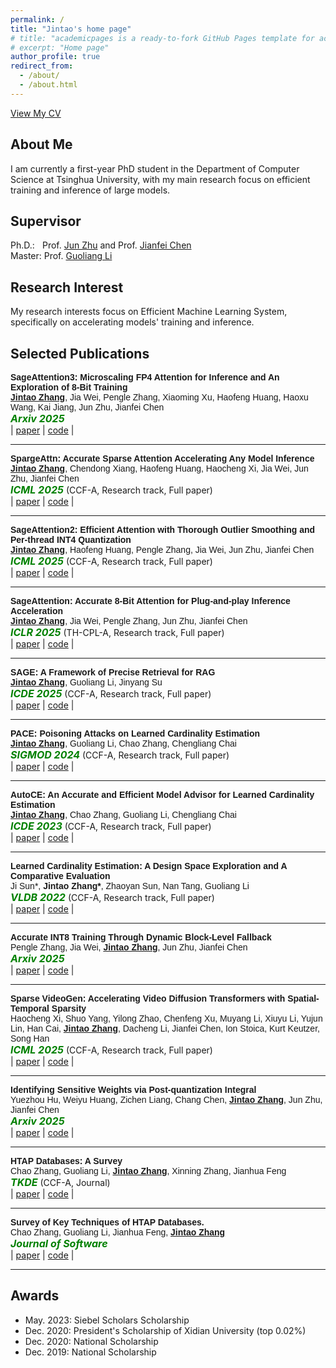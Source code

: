 ```yaml
---
permalink: /
title: "Jintao's home page"
# title: "academicpages is a ready-to-fork GitHub Pages template for academic personal websites"
# excerpt: "Home page"
author_profile: true
redirect_from: 
  - /about/
  - /about.html
---
```

<!-- Download [My CV](https://github.com/jt-zhang/picgozjt/raw/main/CV-Jintao_Zhang.pdf). -->
<!-- [View My CV](https://github.com/jt-zhang/picgozjt/raw/main/CV-Jintao_Zhang.pdf){:target="_blank"} -->
[View My CV](https://jt-zhang.github.io/files/CV-Jintao_Zhang_homepage.pdf)

<!-- https://mozilla.github.io/pdf.js/web/viewer.html?file=https://github.com/jt-zhang/picgozjt/raw/main/docs/CV-Jintao-Zhang.pdf -->


<!-- ## Education Info
**Ph.D.:**<span style="color: white;">..............</span>Sep. 2024 - Now,<span style="color: white;">.......</span>Dept. of CS&T, Tsinghua University, Beijing, China  
**Master:**<span style="color: white;">............</span>Sep. 2017 - Jul. 2024, Dept. of CS&T, Tsinghua University, Beijing, China  
**Undergraduate:** Sep. 2017 - Jul. 2021, Dept. of CS&T, Xidian University,<span style="color: white;">........</span>Xian, China -->

## About Me
I am currently a first-year PhD student in the Department of Computer Science at Tsinghua University, with my main research focus on efficient training and inference of large models.


## Supervisor
Ph.D.:<span style="color: white;">..</span><span style="color: white;">.</span>Prof. [Jun Zhu](https://ml.cs.tsinghua.edu.cn/~jun/index.shtml) and Prof. [Jianfei Chen](https://ml.cs.tsinghua.edu.cn/~jianfei/index.html)  
Master: Prof. [Guoliang Li](https://dbgroup.cs.tsinghua.edu.cn/ligl/publications.html)



<!-- ## Biography
- Sep 2017 - Jun 2021 : Receive my B.Sc. degree from Xidian University;
- Sep 2021 -   Now    : Admitted to study for a M.Sc. degree in Tsinghua University without entrance examination following professor Guoliang Li. -->

## Research Interest
<!-- My past research focused on the intersection of AI and databases, particularly on query optimization. -->

My research interests focus on Efficient Machine Learning System, specifically on accelerating models' training and inference.
 <!-- Target models include large language models (LLMs), vision-language models (VLMs), and image / video generation models. -->
<!-- - AI4DB: Database for Artificial Intelligence. -->
<!-- - DB4AI: Artificial intelligence for Database. -->


## Selected Publications


<span style="font-family: 'Helvetica', serif; font-weight: bold;">SageAttention3: Microscaling FP4 Attention for Inference and An Exploration of 8-Bit Training</span>  
<span style="font-family: 'Cambria', sans-serif;"><strong><u>Jintao Zhang</u></strong>, Jia Wei, Pengle Zhang, Xiaoming Xu, Haofeng Huang, Haoxu Wang, Kai Jiang, Jun Zhu, Jianfei Chen</span>  
<span style="color:green; font-style:italic; font-size:16px; font-weight:bold;">Arxiv 2025</span>  
| [paper](https://arxiv.org/abs/2505.11594)
| [code](https://github.com/thu-ml/SageAttention) |

---
<span style="font-family: 'Helvetica', serif; font-weight: bold;">SpargeAttn: Accurate Sparse Attention Accelerating Any Model Inference</span>  
<span style="font-family: 'Cambria', sans-serif;"><strong><u>Jintao Zhang</u></strong>, Chendong Xiang, Haofeng Huang, Haocheng Xi, Jia Wei, Jun Zhu, Jianfei Chen</span>  
<span style="color:green; font-style:italic; font-size:16px; font-weight:bold;">ICML 2025</span> <span style="font-size:14px;">(CCF-A, Research track, Full paper)</span>  
| [paper](https://arxiv.org/abs/2502.18137)
| [code](https://github.com/thu-ml/SpargeAttn) |

---
<span style="font-family: 'Helvetica', serif; font-weight: bold;">SageAttention2: Efficient Attention with Thorough Outlier Smoothing and Per-thread INT4 Quantization</span>  
<span style="font-family: 'Cambria', sans-serif;"><strong><u>Jintao Zhang</u></strong>, Haofeng Huang, Pengle Zhang, Jia Wei, Jun Zhu, Jianfei Chen</span>  
<span style="color:green; font-style:italic; font-size:16px; font-weight:bold;">ICML 2025</span> <span style="font-size:14px;">(CCF-A, Research track, Full paper)</span>  
| [paper](https://arxiv.org/abs/2411.10958)
| [code](https://github.com/thu-ml/SageAttention) |

---
<span style="font-family: 'Helvetica', serif; font-weight: bold;">SageAttention: Accurate 8-Bit Attention for Plug-and-play Inference Acceleration</span>  
<span style="font-family: 'Cambria', sans-serif;"><strong><u>Jintao Zhang</u></strong>, Jia Wei, Pengle Zhang, Jun Zhu, Jianfei Chen</span>  
<span style="color:green; font-style:italic; font-size:16px; font-weight:bold;">ICLR 2025</span> <span style="font-size:14px;">(TH-CPL-A, Research track, Full paper)</span>   
| [paper](https://arxiv.org/abs/2410.02367)
| [code](https://github.com/thu-ml/SageAttention) |

---
<span style="font-family: 'Helvetica', serif; font-weight: bold;">SAGE: A Framework of Precise Retrieval for RAG</span>  
<span style="font-family: 'Cambria', sans-serif;"><strong><u>Jintao Zhang</u></strong>, Guoliang Li, Jinyang Su</span>  
<span style="color:green; font-style:italic; font-size:16px; font-weight:bold;">ICDE 2025</span> <span style="font-size:14px;">(CCF-A, Research track, Full paper)</span>  
| [paper](https://dbgroup.cs.tsinghua.edu.cn/ligl/papers/ICDE25-SAGE.pdf)
| [code]() |

---
<span style="font-family: 'Helvetica', serif; font-weight: bold;">PACE: Poisoning Attacks on Learned Cardinality Estimation</span>  
<span style="font-family: 'Cambria', sans-serif;"><strong><u>Jintao Zhang</u></strong>, Guoliang Li, Chao Zhang, Chengliang Chai</span>  
<span style="color:green; font-style:italic; font-size:16px; font-weight:bold;">SIGMOD 2024</span> <span style="font-size:14px;">(CCF-A, Research track, Full paper)</span>   
| [paper](https://arxiv.org/pdf/2409.15990)
| [code]() |

---
<span style="font-family: 'Helvetica', serif; font-weight: bold;">AutoCE: An Accurate and Efficient Model Advisor for Learned Cardinality Estimation</span>  
<span style="font-family: 'Cambria', sans-serif;"><strong><u>Jintao Zhang</u></strong>, Chao Zhang, Guoliang Li, Chengliang Chai</span>  
<span style="color:green; font-style:italic; font-size:16px; font-weight:bold;">ICDE 2023</span> <span style="font-size:14px;">(CCF-A, Research track, Full paper)</span>  
| [paper](https://dbgroup.cs.tsinghua.edu.cn/ligl/papers/AutoCE_camera_ready_ICDE2023.pdf)
| [code]() |

---
<span style="font-family: 'Helvetica', serif; font-weight: bold;">Learned Cardinality Estimation: A Design Space Exploration and A Comparative Evaluation</span>  
<span style="font-family: 'Cambria', sans-serif;">Ji Sun\*, <strong>Jintao Zhang\*</strong>, Zhaoyan Sun, Nan Tang, Guoliang Li</span>  
<span style="color:green; font-style:italic; font-size:16px; font-weight:bold;">VLDB 2022</span> <span style="font-size:14px;">(CCF-A, Research track, Full paper)</span>  
| [paper](https://vldb.org/pvldb/vol15/p85-li.pdf)
| [code](https://github.com/jt-zhang/CardinalityEstimationTestbed) |

---
<span style="font-family: 'Helvetica', serif; font-weight: bold;">Accurate INT8 Training Through Dynamic Block-Level Fallback</span>  
<span style="font-family: 'Cambria', sans-serif;">Pengle Zhang, Jia Wei, <strong><u>Jintao Zhang</u></strong>, Jun Zhu, Jianfei Chen</span>  
<span style="color:green; font-style:italic; font-size:16px; font-weight:bold;">Arxiv 2025</span> <span style="font-size:14px;"> </span>  
| [paper](https://arxiv.org/pdf/2503.08040)
| [code]() |

---
<span style="font-family: 'Helvetica', serif; font-weight: bold;">Sparse VideoGen: Accelerating Video Diffusion Transformers with Spatial-Temporal Sparsity</span>  
<span style="font-family: 'Cambria', sans-serif;">Haocheng Xi, Shuo Yang, Yilong Zhao, Chenfeng Xu, Muyang Li, Xiuyu Li, Yujun Lin, Han Cai, <strong><u>Jintao Zhang</u></strong>, Dacheng Li, Jianfei Chen, Ion Stoica, Kurt Keutzer, Song Han</span>  
<span style="color:green; font-style:italic; font-size:16px; font-weight:bold;">ICML 2025</span> <span style="font-size:14px;">(CCF-A, Research track, Full paper)</span>   
| [paper](https://arxiv.org/pdf/2502.01776)
| [code](https://github.com/svg-project/Sparse-VideoGen) |

---
<span style="font-family: 'Helvetica', serif; font-weight: bold;">Identifying Sensitive Weights via Post-quantization Integral</span>  
<span style="font-family: 'Cambria', sans-serif;">Yuezhou Hu, Weiyu Huang, Zichen Liang, Chang Chen, <strong><u>Jintao Zhang</u></strong>, Jun Zhu, Jianfei Chen</span>  
<span style="color:green; font-style:italic; font-size:16px; font-weight:bold;">Arxiv 2025</span> <span style="font-size:14px;"> </span>  
| [paper](https://arxiv.org/pdf/2503.01901)
| [code]() |

---
<span style="font-family: 'Helvetica', serif; font-weight: bold;">HTAP Databases: A Survey</span>  
<span style="font-family: 'Cambria', sans-serif;">Chao Zhang, Guoliang Li, <strong><u>Jintao Zhang</u></strong>, Xinning Zhang, Jianhua Feng</span>  
<span style="color:green; font-style:italic; font-size:16px; font-weight:bold;">TKDE</span> <span style="font-size:14px;">(CCF-A, Journal)</span>  
| [paper](https://dbgroup.cs.tsinghua.edu.cn/ligl/papers/HTAP_Databases_A_Survey.pdf)
| [code]() |

---
<span style="font-family: 'Helvetica', serif; font-weight: bold;">Survey of Key Techniques of HTAP Databases.</span>  
<span style="font-family: 'Cambria', sans-serif;">Chao Zhang, Guoliang Li, Jianhua Feng, <strong><u>Jintao Zhang</u></strong></span>  
<span style="color:green; font-style:italic; font-size:16px; font-weight:bold;">Journal of Software</span>   
| [paper](http://www.jos.org.cn/josen/article/pdf/6713)
| [code]() |

---




## Awards
<!-- - Dec. 2023: Tsinghua University “129” Scholarship -->
<!-- - Oct. 2022: Comprehensive First-Class Scholarship of Tsinghua University -->
<!-- - Apr. 2021: Outstanding Graduate of Shaanxi Province -->
- May. 2023: Siebel Scholars Scholarship 
- Dec. 2020: President's Scholarship of Xidian University (top 0.02%)
- Dec. 2020: National Scholarship
- Dec. 2019: National Scholarship
<!-- - Dec. 2019: Bronze Medal of the ACM/ICPC Programming Contest -->
<!-- - Apr. 2020: Honorable Mention Award of the American Mathematical Contest in Modeling -->


<!-- 
This is the front page of a website that is powered by the [academicpages template](https://github.com/academicpages/academicpages.github.io) and hosted on GitHub pages. [GitHub pages](https://pages.github.com) is a free service in which websites are built and hosted from code and data stored in a GitHub repository, automatically updating when a new commit is made to the respository. This template was forked from the [Minimal Mistakes Jekyll Theme](https://mmistakes.github.io/minimal-mistakes/) created by Michael Rose, and then extended to support the kinds of content that academics have: publications, talks, teaching, a portfolio, blog posts, and a dynamically-generated CV. You can fork [this repository](https://github.com/academicpages/academicpages.github.io) right now, modify the configuration and markdown files, add your own PDFs and other content, and have your own site for free, with no ads! An older version of this template powers my own personal website at [stuartgeiger.com](http://stuartgeiger.com), which uses [this Github repository](https://github.com/staeiou/staeiou.github.io).

A data-driven personal website
======
Like many other Jekyll-based GitHub Pages templates, academicpages makes you separate the website's content from its form. The content & metadata of your website are in structured markdown files, while various other files constitute the theme, specifying how to transform that content & metadata into HTML pages. You keep these various markdown (.md), YAML (.yml), HTML, and CSS files in a public GitHub repository. Each time you commit and push an update to the repository, the [GitHub pages](https://pages.github.com/) service creates static HTML pages based on these files, which are hosted on GitHub's servers free of charge.

Many of the features of dynamic content management systems (like Wordpress) can be achieved in this fashion, using a fraction of the computational resources and with far less vulnerability to hacking and DDoSing. You can also modify the theme to your heart's content without touching the content of your site. If you get to a point where you've broken something in Jekyll/HTML/CSS beyond repair, your markdown files describing your talks, publications, etc. are safe. You can rollback the changes or even delete the repository and start over -- just be sure to save the markdown files! Finally, you can also write scripts that process the structured data on the site, such as [this one](https://github.com/academicpages/academicpages.github.io/blob/master/talkmap.ipynb) that analyzes metadata in pages about talks to display [a map of every location you've given a talk](https://academicpages.github.io/talkmap.html).

Getting started
======
1. Register a GitHub account if you don't have one and confirm your e-mail (required!)
1. Fork [this repository](https://github.com/academicpages/academicpages.github.io) by clicking the "fork" button in the top right. 
1. Go to the repository's settings (rightmost item in the tabs that start with "Code", should be below "Unwatch"). Rename the repository "[your GitHub username].github.io", which will also be your website's URL.
1. Set site-wide configuration and create content & metadata (see below -- also see [this set of diffs](http://archive.is/3TPas) showing what files were changed to set up [an example site](https://getorg-testacct.github.io) for a user with the username "getorg-testacct")
1. Upload any files (like PDFs, .zip files, etc.) to the files/ directory. They will appear at https://[your GitHub username].github.io/files/example.pdf.  
1. Check status by going to the repository settings, in the "GitHub pages" section

Site-wide configuration
------
The main configuration file for the site is in the base directory in [_config.yml](https://github.com/academicpages/academicpages.github.io/blob/master/_config.yml), which defines the content in the sidebars and other site-wide features. You will need to replace the default variables with ones about yourself and your site's github repository. The configuration file for the top menu is in [_data/navigation.yml](https://github.com/academicpages/academicpages.github.io/blob/master/_data/navigation.yml). For example, if you don't have a portfolio or blog posts, you can remove those items from that navigation.yml file to remove them from the header. 

Create content & metadata
------
For site content, there is one markdown file for each type of content, which are stored in directories like _publications, _talks, _posts, _teaching, or _pages. For example, each talk is a markdown file in the [_talks directory](https://github.com/academicpages/academicpages.github.io/tree/master/_talks). At the top of each markdown file is structured data in YAML about the talk, which the theme will parse to do lots of cool stuff. The same structured data about a talk is used to generate the list of talks on the [Talks page](https://academicpages.github.io/talks), each [individual page](https://academicpages.github.io/talks/2012-03-01-talk-1) for specific talks, the talks section for the [CV page](https://academicpages.github.io/cv), and the [map of places you've given a talk](https://academicpages.github.io/talkmap.html) (if you run this [python file](https://github.com/academicpages/academicpages.github.io/blob/master/talkmap.py) or [Jupyter notebook](https://github.com/academicpages/academicpages.github.io/blob/master/talkmap.ipynb), which creates the HTML for the map based on the contents of the _talks directory).

**Markdown generator**

I have also created [a set of Jupyter notebooks](https://github.com/academicpages/academicpages.github.io/tree/master/markdown_generator
) that converts a CSV containing structured data about talks or presentations into individual markdown files that will be properly formatted for the academicpages template. The sample CSVs in that directory are the ones I used to create my own personal website at stuartgeiger.com. My usual workflow is that I keep a spreadsheet of my publications and talks, then run the code in these notebooks to generate the markdown files, then commit and push them to the GitHub repository.

How to edit your site's GitHub repository
------
Many people use a git client to create files on their local computer and then push them to GitHub's servers. If you are not familiar with git, you can directly edit these configuration and markdown files directly in the github.com interface. Navigate to a file (like [this one](https://github.com/academicpages/academicpages.github.io/blob/master/_talks/2012-03-01-talk-1.md) and click the pencil icon in the top right of the content preview (to the right of the "Raw | Blame | History" buttons). You can delete a file by clicking the trashcan icon to the right of the pencil icon. You can also create new files or upload files by navigating to a directory and clicking the "Create new file" or "Upload files" buttons. 

Example: editing a markdown file for a talk
![Editing a markdown file for a talk](/images/editing-talk.png)

For more info
------
More info about configuring academicpages can be found in [the guide](https://academicpages.github.io/markdown/). The [guides for the Minimal Mistakes theme](https://mmistakes.github.io/minimal-mistakes/docs/configuration/) (which this theme was forked from) might also be helpful. -->
